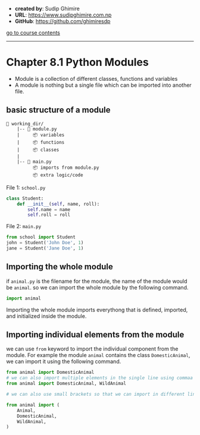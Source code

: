 - **created by**: Sudip Ghimire
- **URL**: https://www.sudipghimire.com.np
- **GitHub**: https://github.com/ghimiresdp

[go to course contents](https://github.com/ghimiresdp/python-notes/)
<hr>

# Chapter 8.1 Python Modules

- Module is a collection of different classes, functions and variables
- A module is nothing but a single file which can be imported into another file.

## basic structure of a module

```
📁 working_dir/
    |-- 📄 module.py
    |     📦 variables
    |     📦 functions
    |     📦 classes
    |
    |-- 📄 main.py
          📦 imports from module.py
          📦 extra logic/code
```

File 1: `school.py`

```python
class Student:
    def __init__(self, name, roll):
        self.name = name
        self.roll = roll
```

File 2: `main.py`

```python
from school import Student
john = Student('John Doe', 1)
jane = Student('Jane Doe', 1)
```


## Importing the whole module
if `animal.py` is the filename for the module, the name of the module would be `animal`. so we can import the whole module by the following command.
```python
import animal
```
Importing the whole module imports everythong that is defined, imported, and initialized inside the module.

## Importing individual elements from the module
we can use `from` keyword to import the individual component from the module. For example the module `animal` contains the class `DomesticAnimal`, we can import it using the following command.
```python
from animal import DomesticAnimal
# we can also import multiple elements in the single line using commaa
from animal import DomesticAnimal, WildAnimal

# we can also use small brackets so that we can import in different lines

from animal import (
    Animal,
    DomesticAnimal,
    WildAnimal,
)
```
